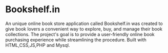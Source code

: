 # Bookshelf.in
 An unique online book store application called Bookshelf.in was created to give book lovers a convenient way to explore, buy, and manage their book collections. The project's goal is to provide a user-friendly online book purchasing experience while streamlining the procedure. Built with HTML,CSS,JS,PHP and Mysql.
